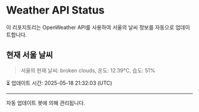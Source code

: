 
# Weather API Status

이 리포지토리는 OpenWeather API를 사용하여 서울의 날씨 정보를 자동으로 업데이트합니다.

## 현재 서울 날씨
> 서울의 현재 날씨: broken clouds, 온도: 12.39°C, 습도: 51%

⏳ 업데이트 시간: 2025-05-18 21:32:03 (UTC)

---
자동 업데이트 봇에 의해 관리됩니다.

